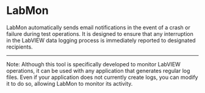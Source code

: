 # LabMon
LabMon automatically sends email notifications in the event of a crash or failure during test operations. It is designed to ensure that any interruption in the LabVIEW data logging process is immediately reported to designated recipients.
________________________________________
Note:
Although this tool is specifically developed to monitor LabVIEW operations, it can be used with any application that generates regular log files. Even if your application does not currently create logs, you can modify it to do so, allowing LabMon to monitor its activity.
